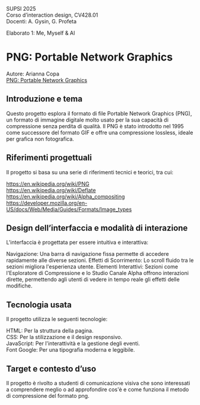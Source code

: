 SUPSI 2025  
Corso d’interaction design, CV428.01  
Docenti: A. Gysin, G. Profeta  

Elaborato 1: Me, Myself & AI  

# PNG: Portable Network Graphics
Autore: Arianna Copa  
[PNG: Portable Network Graphics](https://ixd-supsi.github.io/2023/esempi/mp_hands/es6/1_landmarks)


## Introduzione e tema
Questo progetto esplora il formato di file Portable Network Graphics (PNG), un formato di immagine digitale molto usato per la sua capacità di compressione senza perdita di qualità. Il PNG è stato introdotto nel 1995 come successore del formato GIF e offre una compressione lossless, ideale per grafica non fotografica.


## Riferimenti progettuali
Il progetto si basa su una serie di riferimenti tecnici e teorici, tra cui:

https://en.wikipedia.org/wiki/PNG <br>
https://en.wikipedia.org/wiki/Deflate <br>
https://en.wikipedia.org/wiki/Alpha_compositing <br> 
https://developer.mozilla.org/en-US/docs/Web/Media/Guides/Formats/Image_types



## Design dell’interfaccia e modalità di interazione
L'interfaccia è progettata per essere intuitiva e interattiva:

Navigazione: Una barra di navigazione fissa permette di accedere rapidamente alle diverse sezioni.
Effetti di Scorrimento: Lo scroll fluido tra le sezioni migliora l'esperienza utente.
Elementi Interattivi: Sezioni come l'Esploratore di Compressione e lo Studio Canale Alpha offrono interazioni dirette, permettendo agli utenti di vedere in tempo reale gli effetti delle modifiche.


## Tecnologia usata
Il progetto utilizza le seguenti tecnologie:

HTML: Per la struttura della pagina. <br>
CSS: Per la stilizzazione e il design responsivo.<br>
JavaScript: Per l'interattività e la gestione degli eventi.<br>
Font Google: Per una tipografia moderna e leggibile.

## Target e contesto d’uso
Il progetto è rivolto a studenti di comunicazione visiva che sono interessati a comprendere meglio o ad approfondire cos'è e come funziona il metodo di compressione del formato png.

